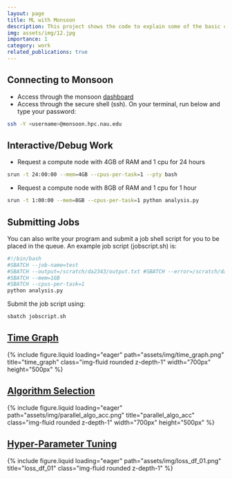 ```yaml
---
layout: page
title: ML with Monsoon
description: This project shows the code to explain some of the basic concepts you will need in your machine learning workflow using monsoon.
img: assets/img/12.jpg
importance: 1
category: work
related_publications: true
---
```



## Connecting to Monsoon
- Access through the monsoon [dashboard](https://ondemand.hpc.nau.edu/pun/sys/dashboard/)
- Access through the secure shell (ssh). On your terminal, run below and type your password:
```bash
ssh -Y <username>@monsoon.hpc.nau.edu
```


## Interactive/Debug Work
- Request a compute node with 4GB of RAM and 1 cpu for 24 hours
```bash
srun -t 24:00:00 --mem=4GB --cpus-per-task=1 --pty bash
```
- Request a compute node with 8GB of RAM and 1 cpu for 1 hour
```bash
srun -t 1:00:00 --mem=8GB --cpus-per-task=1 python analysis.py
```

## Submitting Jobs
You can also write your program and submit a job shell script for you to be placed in the queue.
An example job script (jobscript.sh) is:
```bash
#!/bin/bash
#SBATCH --job-name=test
#SBATCH --output=/scratch/da2343/output.txt #SBATCH --error=/scratch/da2343/error.txt #SBATCH --time=20:00
#SBATCH --mem=1GB
#SBATCH --cpus-per-task=1
python analysis.py
```
Submit the job script using:
```bash
sbatch jobscript.sh
```

## [Time Graph](https://github.com/EngineerDanny/ml_with_monsoon/tree/main/code/job_arrays_intermediate)
<div class="row">
    <div class="col-sm mt-3 mt-md-0">
        {% include figure.liquid loading="eager" path="assets/img/time_graph.png" title="time_graph" class="img-fluid rounded z-depth-1" width="700px" height="500px" %}
    </div>
</div>


## [Algorithm Selection](https://github.com/EngineerDanny/ml_with_monsoon/tree/main/code/job_arrays_advanced)
<div class="row">
    <div class="col-sm mt-3 mt-md-0">
        {% include figure.liquid loading="eager" path="assets/img/parallel_algo_acc.png" title="parallel_algo_acc" class="img-fluid rounded z-depth-1" width="700px" height="500px" %}
    </div>
</div>

## [Hyper-Parameter Tuning](https://github.com/EngineerDanny/ml_with_monsoon/tree/main/code/optimization)
<div class="row">
    <div class="col-sm mt-3 mt-md-0">
        {% include figure.liquid loading="eager" path="assets/img/loss_df_01.png" title="loss_df_01" class="img-fluid rounded z-depth-1" %}
    </div>
</div>
